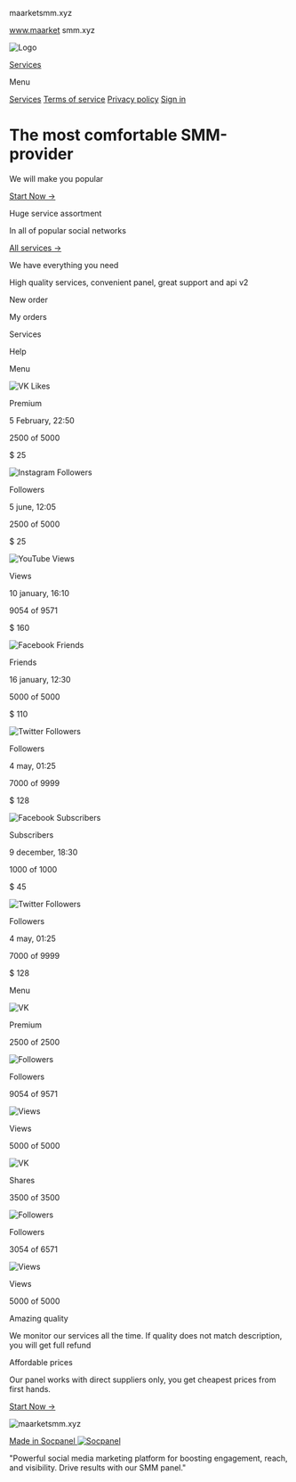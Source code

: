 maarketsmm.xyz







www.maarket smm.xyz




![Logo](https://cs1.socpanel.com/cs1/panel_logos/0ivDgZ9Co1cWLNzwCtKWINX9KmEDasSCMZBgyqjh.png)

[Services](/services)

Menu

[Services](/services)
[Terms of service](/pages/1-terms-of-service)
[Privacy policy](/pages/2-privacy-policy)
[Sign in](/login)

The most comfortable SMM-provider
=================================

We will make you popular

[Start Now →](/reg)

Huge service assortment

In all of popular social networks

[All services →](/services)

We have everything you need

High quality services, convenient panel, great support and api v2

New order

My orders

Services

Help

Menu

![VK Likes](/ssr-landing-static/default/order-card/vk.svg)

Premium

5 February, 22:50

2500 of 5000

$ 25

![Instagram Followers](/ssr-landing-static/default/order-card/insta.svg)

Followers

5 june, 12:05

2500 of 5000

$ 25

![YouTube Views](/ssr-landing-static/default/order-card/youtube.svg)

Views

10 january, 16:10

9054 of 9571

$ 160

![Facebook Friends](/ssr-landing-static/default/order-card/facebook.svg)

Friends

16 january, 12:30

5000 of 5000

$ 110

![Twitter Followers](/ssr-landing-static/default/order-card/twitter.svg)

Followers

4 may, 01:25

7000 of 9999

$ 128

![Facebook Subscribers](/ssr-landing-static/default/order-card/facebook.svg)

Subscribers

9 december, 18:30

1000 of 1000

$ 45

![Twitter Followers](/ssr-landing-static/default/order-card/twitter.svg)

Followers

4 may, 01:25

7000 of 9999

$ 128

Menu

![VK](/ssr-landing-static/default/order-card/vk.svg)

Premium

2500 of 2500

![Followers](/ssr-landing-static/default/order-card/insta.svg)

Followers

9054 of 9571

![Views](/ssr-landing-static/default/order-card/youtube.svg)

Views

5000 of 5000

![VK](/ssr-landing-static/default/order-card/vk.svg)

Shares

3500 of 3500

![Followers](/ssr-landing-static/default/order-card/insta.svg)

Followers

3054 of 6571

![Views](/ssr-landing-static/default/order-card/youtube.svg)

Views

5000 of 5000

Amazing quality

We monitor our services all the time. If quality does not match description, you will get full refund

Affordable prices

Our panel works with direct suppliers only, you get cheapest prices from first hands.

[Start Now →](/reg)

![maarketsmm.xyz](https://cs1.socpanel.com/cs1/panel_logos/0ivDgZ9Co1cWLNzwCtKWINX9KmEDasSCMZBgyqjh.png)

[Made in Socpanel ![Socpanel](/ssr-landing-static/images/socpanel.svg)](https://socpanel.com)

"Powerful social media marketing platform for boosting engagement, reach, and visibility. Drive results with our SMM panel."